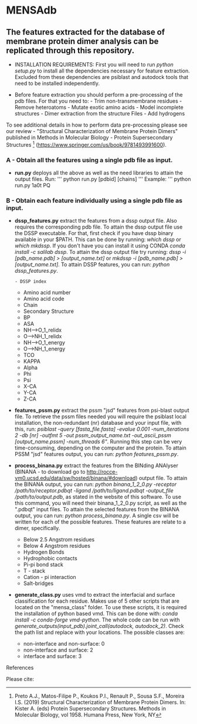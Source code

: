 # MENSAdb

## The features extracted for the database of membrane protein dimer analysis can be replicated through this repository.

- INSTALLATION REQUIREMENTS: First you will need to run *python setup.py* to install all the dependencies necessary for feature extraction. Excluded from these dependencies
are psiblast and autodock tools that need to be installed independently.

- Before feature extraction you should perform a pre-processing of the pdb files. For that you need to:
		- Trim non-transmembrane residues
		- Remove heteroatoms
		- Mutate exotic amino acids
		- Model incomplete structures
		- Dimer extraction from the structure Files
		- Add hydrogens

To see additional details in how to perform data pre-processing please see our review - "Structural Characterization of Membrane Protein Dimers" published in Methods in Molecular Biology - Protein Supersecondary Structures [^1] (https://www.springer.com/us/book/9781493991600).

### A - Obtain all the features using a single pdb file as input.

- **run.py** deploys all the above as well as the need libraries to attain the output files. Run:
'''
python run.py [pdbid] [chains]
'''
	Example:
	'''
	python run.py 1a0t PQ

### B - Obtain each feature individually using a single pdb file as input.

- **dssp_features.py** extract the features from a dssp output file. Also requires the corresponding pdb file. To attain the dssp output file use the DSSP executable. For that, first check if you have dssp binary available in your $PATH. This can be done by running: *which dssp* or *which mkdssp*. If you don't have you can install it using CONDA *conda install -c salilab dssp*. To attain the dssp output file try running: *dssp -i [pdb_name.pdb] > [output_name.txt]* or *mkdssp -i [pdb_name.pdb] > [output_name.txt]*. To attain DSSP features, you can run: *python dssp_features.py*.

	  - DSSP index
    - Amino acid number
    - Amino acid code
    - Chain
    - Secondary Structure
    - BP
    - ASA
    - NH-->O_1_relidx
    - O-->NH_1_relidx
    - NH-->O_1_energy
    - O-->NH_1_energy
    - TCO
    - KAPPA
    - Alpha
    - Phi
    - Psi
    - X-CA
    - Y-CA
    - Z-CA

- **features_pssm.py** extract the pssm "jsd" features from psi-blast output file. To retrieve the pssm files needed you will require the psiblast local installation, the non-redundant (nr) database and your input file, with this, run: *psiblast -query [fasta_file.fasta] -evalue 0.001 -num_iterations 2 -db [nr] -outfmt 5 -out pssm_output_name.txt -out_ascii_pssm [output_name.pssm] -num_threads 6"*. Running this step can be very time-consuming, depending on the computer and the protein. To attain PSSM "jsd" features output, you can run: *python features_pssm.py*.

- **process_binana.py** extract the features from the BINding ANAlyser (BINANA - to download go to http://rocce-vm0.ucsd.edu/data/sw/hosted/binana/#download) output file. To attain the BINANA output, you can run: *python binana_1_2_0.py -receptor /path/to/receptor.pdbqt -ligand /path/to/ligand.pdbqt -output_file /path/to/output.pdb*, as stated in the website of this software. To use this command, you will need their binana_1_2_0.py script, as well as the ".pdbqt" input files. To attain the selected features from the BINANA output, you can run: *python process_binana.py*. A single csv will be written for each of the possible features. These features are relate to a dimer, specifically.

	- Below 2.5 Angstrom residues
	- Below 4 Angstrom residues
	- Hydrogen Bonds
	- Hydrophobic contacts
	- Pi-pi bond stack
	- T - stack
	- Cation - pi interaction
	- Salt-bridges

- **generate_class.py** uses vmd to extract the interfacial and surface classification for each residue. Makes use of 5 other scripts that are located on the "mensa_class" folder. To use these scripts, it is required the installation of python based vmd. This can be done with: *conda install -c conda-forge vmd-python*. The whole code can be run with *generate_outputs(input_pdb).joint_call(autodock, autodock_2)*. Check the path list and replace with your locations. The possible classes are:

	- non-interface and non-surface: 0
	- non-interface and surface: 2
	- interface and surface: 3

References
[^1]: Preto A.J., Matos-Filipe P., Koukos P.I., Renault P., Sousa S.F., Moreira I.S. (2019) Structural Characterization of Membrane Protein Dimers. In: Kister A. (eds) Protein Supersecondary Structures. Methods in Molecular Biology, vol 1958. Humana Press, New York, NY

Please cite:
